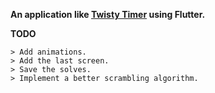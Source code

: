 **An application like [Twisty Timer](https://twistytimer.com) using Flutter.**

**TODO**
```
> Add animations.
> Add the last screen.
> Save the solves.
> Implement a better scrambling algorithm.
```